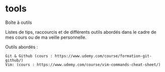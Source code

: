 # tools
Boîte à outils

Listes de tips, raccourcis et de différents outils abordés dans le cadre de mes cours ou de ma veille personnelle.

Outils abordés :

    Git & Github (cours : https://www.udemy.com/course/formation-git-github/)
    Vim: (cours : https://www.udemy.com/course/vim-commands-cheat-sheet/)
